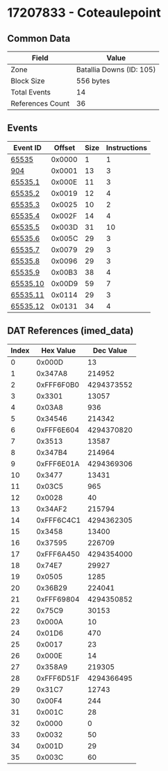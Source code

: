# 17207833 - Coteaulepoint

## Common Data

| Field            | Value                    |
|------------------|--------------------------|
| Zone             | Batallia Downs (ID: 105) |
| Block Size       | 556 bytes                |
| Total Events     | 14                       |
| References Count | 36                       |

## Events

| Event ID                  | Offset   |   Size |   Instructions |
|---------------------------|----------|--------|----------------|
| [65535](./65535.md)       | 0x0000   |      1 |              1 |
| [904](./904.md)           | 0x0001   |     13 |              3 |
| [65535.1](./65535.1.md)   | 0x000E   |     11 |              3 |
| [65535.2](./65535.2.md)   | 0x0019   |     12 |              4 |
| [65535.3](./65535.3.md)   | 0x0025   |     10 |              2 |
| [65535.4](./65535.4.md)   | 0x002F   |     14 |              4 |
| [65535.5](./65535.5.md)   | 0x003D   |     31 |             10 |
| [65535.6](./65535.6.md)   | 0x005C   |     29 |              3 |
| [65535.7](./65535.7.md)   | 0x0079   |     29 |              3 |
| [65535.8](./65535.8.md)   | 0x0096   |     29 |              3 |
| [65535.9](./65535.9.md)   | 0x00B3   |     38 |              4 |
| [65535.10](./65535.10.md) | 0x00D9   |     59 |              7 |
| [65535.11](./65535.11.md) | 0x0114   |     29 |              3 |
| [65535.12](./65535.12.md) | 0x0131   |     34 |              4 |

## DAT References (imed_data)

|   Index | Hex Value   |   Dec Value |
|---------|-------------|-------------|
|       0 | 0x000D      |          13 |
|       1 | 0x347A8     |      214952 |
|       2 | 0xFFF6F0B0  |  4294373552 |
|       3 | 0x3301      |       13057 |
|       4 | 0x03A8      |         936 |
|       5 | 0x34546     |      214342 |
|       6 | 0xFFF6E604  |  4294370820 |
|       7 | 0x3513      |       13587 |
|       8 | 0x347B4     |      214964 |
|       9 | 0xFFF6E01A  |  4294369306 |
|      10 | 0x3477      |       13431 |
|      11 | 0x03C5      |         965 |
|      12 | 0x0028      |          40 |
|      13 | 0x34AF2     |      215794 |
|      14 | 0xFFF6C4C1  |  4294362305 |
|      15 | 0x3458      |       13400 |
|      16 | 0x37595     |      226709 |
|      17 | 0xFFF6A450  |  4294354000 |
|      18 | 0x74E7      |       29927 |
|      19 | 0x0505      |        1285 |
|      20 | 0x36B29     |      224041 |
|      21 | 0xFFF69804  |  4294350852 |
|      22 | 0x75C9      |       30153 |
|      23 | 0x000A      |          10 |
|      24 | 0x01D6      |         470 |
|      25 | 0x0017      |          23 |
|      26 | 0x000E      |          14 |
|      27 | 0x358A9     |      219305 |
|      28 | 0xFFF6D51F  |  4294366495 |
|      29 | 0x31C7      |       12743 |
|      30 | 0x00F4      |         244 |
|      31 | 0x001C      |          28 |
|      32 | 0x0000      |           0 |
|      33 | 0x0032      |          50 |
|      34 | 0x001D      |          29 |
|      35 | 0x003C      |          60 |
